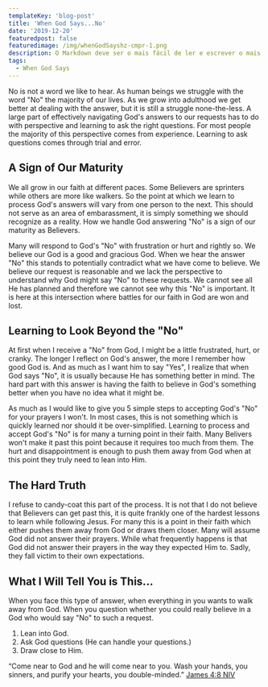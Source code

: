 ```yaml
---
templateKey: 'blog-post'
title: 'When God Says...No'
date: '2019-12-20'
featuredpost: false
featuredimage: /img/whenGodSayshz-cmpr-1.png
description: O Markdown deve ser o mais fácil de ler e escrever o mais possível.
tags:
  - When God Says
---
```


No is not a word we like to hear. As human beings we struggle with the word "No" the majority of our lives. As we grow into adulthood we get better at dealing with the answer, but it is still a struggle none-the-less. A large part of effectively navigating God's answers to our requests has to do with perspective and learning to ask the right questions. For most people the majority of this perspective comes from experience. Learning to ask questions comes through trial and error.

## A Sign of Our Maturity

We all grow in our faith at different paces. Some Believers are sprinters while others are more like walkers. So the point at which we learn to process God's answers will vary from one person to the next. This should not serve as an area of embarassment, it is simply something we should recognize as a reality. How we handle God answering "No" is a sign of our maturity as Believers.

Many will respond to God's "No" with frustration or hurt and rightly so. We believe our God is a good and gracious God. When we hear the answer "No" this stands to potentially contradict what we have come to believe. We believe our request is reasonable and we lack the perspective to understand why God might say "No" to these requests. We cannot see all He has planned and therefore we cannot see why this "No" is important. It is here at this intersection where battles for our faith in God are won and lost.

## Learning to Look Beyond the "No"

At first when I receive a "No" from God, I might be a little frustrated, hurt, or cranky. The longer I reflect on God's answer, the more I remember how good God is. And as much as I want him to say "Yes", I realize that when God says "No", it is usually because He has something better in mind. The hard part with this answer is having the faith to believe in God's something better when you have no idea what it might be.

As much as I would like to give you 5 simple steps to accepting God's "No" for your prayers I won't. In most cases, this is not something which is quickly learned nor should it be over-simplified. Learning to process and accept God's "No" is for many a turning point in their faith. Many Belivers won't make it past this point because it requires too much from them. The hurt and disappointment is enough to push them away from God when at this point they truly need to lean into Him.

## The Hard Truth

I refuse to candy-coat this part of the process. It is not that I do not believe that Believers can get past this, it is quite frankly one of the hardest lessons to learn while following Jesus. For many this is a point in their faith which either pushes them away from God or draws them closer. Many will assume God did not answer their prayers. While what frequently happens is that God did not answer their prayers in the way they expected Him to. Sadly, they fall victim to their own expectations.

## What I Will Tell You is This...

When you face this type of answer, when everything in you wants to walk away from God. When you question whether you could really believe in a God who would say "No" to such a request.

1. Lean into God.
2. Ask God questions (He can handle your questions.)
3. Draw close to Him.

“Come near to God and he will come near to you. Wash your hands, you sinners, and purify your hearts, you double-minded.”
‭‭[James‬ ‭4:8‬ ‭NIV‬‬](https://www.bible.com/111/jas.4.8.niv)

